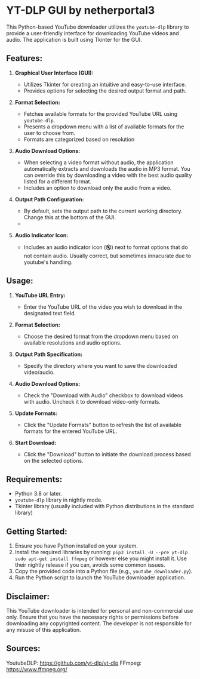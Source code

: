 # YT-DLP GUI by netherportal3

This Python-based YouTube downloader utilizes the `youtube-dlp` library to provide a user-friendly interface for downloading YouTube videos and audio. The application is built using Tkinter for the GUI.

## Features:

1. **Graphical User Interface (GUI):**
   - Utilizes Tkinter for creating an intuitive and easy-to-use interface.
   - Provides options for selecting the desired output format and path.

2. **Format Selection:**
   - Fetches available formats for the provided YouTube URL using `youtube-dlp`.
   - Presents a dropdown menu with a list of available formats for the user to choose from.
   - Formats are categorized based on resolution
3. **Audio Download Options:**
   - When selecting a video format without audio, the application automatically extracts and downloads the audio in MP3 format. You can override this by downloading a video with the best audio quality listed for a different format.
   - Includes an option to download only the audio from a video.

4. **Output Path Configuration:**
   - By default, sets the output path to the current working directory. Change this at the bottom of the GUI.
   - 
7. **Audio Indicator Icon:**
   - Includes an audio indicator icon (🔇) next to format options that do not contain audio. Usually correct, but sometimes innacurate due to youtube's handling.


## Usage:

1. **YouTube URL Entry:**
   - Enter the YouTube URL of the video you wish to download in the designated text field.

2. **Format Selection:**
   - Choose the desired format from the dropdown menu based on available resolutions and audio options.

3. **Output Path Specification:**
   - Specify the directory where you want to save the downloaded video/audio.

4. **Audio Download Options:**
   - Check the "Download with Audio" checkbox to download videos with audio. Uncheck it to download video-only formats.

5. **Update Formats:**
   - Click the "Update Formats" button to refresh the list of available formats for the entered YouTube URL.

6. **Start Download:**
   - Click the "Download" button to initiate the download process based on the selected options.

## Requirements:

- Python 3.8 or later.
- `youtube-dlp` library in nightly mode.
- Tkinter library (usually included with Python distributions in the standard library)

## Getting Started:

1. Ensure you have Python installed on your system.
2. Install the required libraries by running:
    `pip3 install -U --pre yt-dlp`
    `sudo apt-get install ffmpeg` or however else you might install it. Use their nightly release if you can, avoids some common issues.
4. Copy the provided code into a Python file (e.g., `youtube_downloader.py`).
5. Run the Python script to launch the YouTube downloader application.

## Disclaimer:

This YouTube downloader is intended for personal and non-commercial use only. Ensure that you have the necessary rights or permissions before downloading any copyrighted content. The developer is not responsible for any misuse of this application.

## Sources:
YoutubeDLP: https://github.com/yt-dlp/yt-dlp
FFmpeg: https://www.ffmpeg.org/
